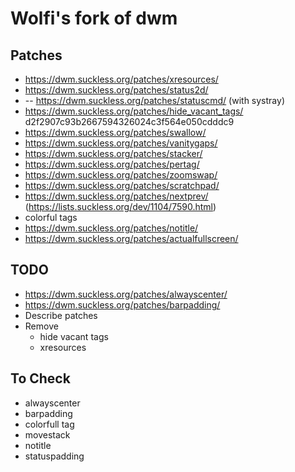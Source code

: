 # Wolfi's fork of dwm

## Patches

* https://dwm.suckless.org/patches/xresources/
* https://dwm.suckless.org/patches/status2d/
* -- https://dwm.suckless.org/patches/statuscmd/ (with systray)
* https://dwm.suckless.org/patches/hide_vacant_tags/ d2f2907c93b2667594326024c3f564e050cdddc9
* https://dwm.suckless.org/patches/swallow/
* https://dwm.suckless.org/patches/vanitygaps/
* https://dwm.suckless.org/patches/stacker/
* https://dwm.suckless.org/patches/pertag/
* https://dwm.suckless.org/patches/zoomswap/
* https://dwm.suckless.org/patches/scratchpad/
* https://dwm.suckless.org/patches/nextprev/ (https://lists.suckless.org/dev/1104/7590.html)
* colorful tags
* https://dwm.suckless.org/patches/notitle/
* https://dwm.suckless.org/patches/actualfullscreen/

## TODO

* https://dwm.suckless.org/patches/alwayscenter/
* https://dwm.suckless.org/patches/barpadding/
* Describe patches
* Remove
  * hide vacant tags
  * xresources

## To Check

* alwayscenter
* barpadding
* colorfull tag
* movestack
* notitle
* statuspadding


